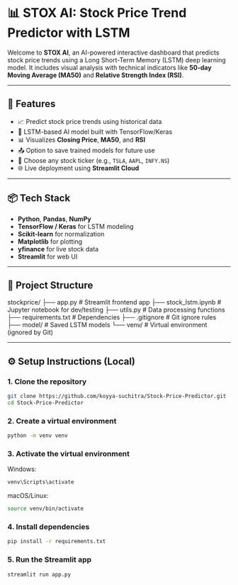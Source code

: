 # 📊 STOX AI: Stock Price Trend Predictor with LSTM

Welcome to **STOX AI**, an AI-powered interactive dashboard that predicts stock price trends using a Long Short-Term Memory (LSTM) deep learning model. It includes visual analysis with technical indicators like **50-day Moving Average (MA50)** and **Relative Strength Index (RSI)**.

---

## 🚀 Features

- 📈 Predict stock price trends using historical data
- 🤖 LSTM-based AI model built with TensorFlow/Keras
- 📊 Visualizes **Closing Price**, **MA50**, and **RSI**
- 📤 Option to save trained models for future use
- 🔎 Choose any stock ticker (e.g., `TSLA`, `AAPL`, `INFY.NS`)
- 🌐 Live deployment using **Streamlit Cloud**

---

## 📦 Tech Stack

- **Python**, **Pandas**, **NumPy**
- **TensorFlow / Keras** for LSTM modeling
- **Scikit-learn** for normalization
- **Matplotlib** for plotting
- **yfinance** for live stock data
- **Streamlit** for web UI

---

## 📁 Project Structure

stockprice/
├── app.py # Streamlit frontend app
├── stock_lstm.ipynb # Jupyter notebook for dev/testing
├── utils.py # Data processing functions
├── requirements.txt # Dependencies
├── .gitignore # Git ignore rules
├── model/ # Saved LSTM models
└── venv/ # Virtual environment (ignored by Git)

---

## ⚙️ Setup Instructions (Local)

### 1. Clone the repository

```bash
git clone https://github.com/koyya-suchitra/Stock-Price-Predictor.git
cd Stock-Price-Predictor
```

### 2. Create a virtual environment
```bash
python -m venv venv
```
### 3. Activate the virtual environment
Windows:
```bash
venv\Scripts\activate
```
macOS/Linux:
```bash
source venv/bin/activate
```
### 4. Install dependencies
```bash
pip install -r requirements.txt
```
### 5. Run the Streamlit app
```bash
streamlit run app.py
```
